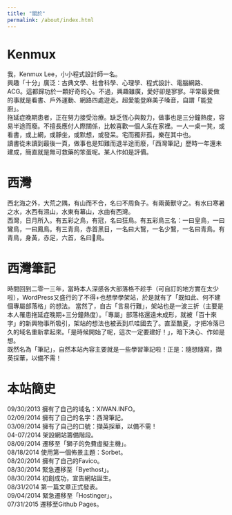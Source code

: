 ```yaml
---
title: "關於"
permalink: /about/index.html
---
```


# Kenmux
我，Kenmux Lee，小小程式設計師一名。  
興趣「十分」廣泛：古典文學、社會科學、心理學、程式設計、電腦網路、ACG。這都歸功於一顆好奇的心。不過，興趣雖廣，愛好卻是寥寥。平常最愛做的事就是看書、戶外運動、網路四處遊走。超愛能登麻美子嗓音，自謂「能登廚」。  
拖延症晚期患者，正在努力接受治療。缺乏恆心與毅力，做事也是三分鐘熱度，容易半途而廢。不擅長應付人際關係，比較喜歡一個人呆在家裡。一人一桌一凳，或看書，或上網，或靜坐，或默想，或發呆。宅而獨非孤，樂在其中也。  
讀書從未讀到最後一頁，做事也是知難而退半途而廢，「西灣筆記」歷時一年還未建成，簡直就是無可救藥的笨蛋呢。某人作如是評價。

# 西灣
西北海之外，大荒之隅，有山而不合，名曰不周負子。有兩黃獸守之。有水曰寒暑之水，水西有濕山，水東有幕山，水曲有西灣。  
西灣，日月所入。有五彩之鳥，有冠，名曰狂鳥。有五彩鳥三名：一曰皇鳥，一曰鸞鳥，一曰鳳鳥。有三青鳥，赤首黑目，一名曰大鵹，一名少鵹，一名曰青鳥。有青鳥，身黃，赤足，六首，名曰𪇆鳥。

# 西灣筆記
時間回到二零一三年，當時本人深感各大部落格不趁手（可自訂的地方實在太少啦），WordPress又盛行的了不得+也想學學架站，於是就有了「既如此、何不建個專屬部落格」的想法。
當然了，自古「言易行難」，架站也是一波三折（主要是本人罹患拖延症晚期+三分鐘熱度）。「專屬」部落格還遠未成形，就被「百十來字」的新興物事所吸引，架站的想法也被丟到爪哇國去了。直至酷夏，才把冷落已久的域名重新拿起來。「是時候開始了呢，這次一定要建好！」，暗下決心、作如是想。  
既然名為「筆記」，自然本站內容主要就是一些學習筆記啦！正是：隨想隨寫，擷英採華，以備不需！

# 本站簡史
09/30/2013 擁有了自己的域名：XIWAN.INFO。  
02/09/2014 擁有了自己的名字：西灣筆記。  
03/09/2014 擁有了自己的口號：擷英採華，以備不需！  
04-07/2014 架設網站籌備階段。  
08/09/2014 遷移至「獅子的免費虛擬主機」。  
08/18/2014 使用第一個佈景主題：Sorbet。  
08/20/2014 擁有了自己的Favico。  
08/30/2014 緊急遷移至「Byethost」。  
08/30/2014 初創成功，宣告網站誕生。  
08/31/2014 第一篇文章正式發表。  
09/04/2014 緊急遷移至「Hostinger」。  
07/31/2015 遷移至Github Pages。  

